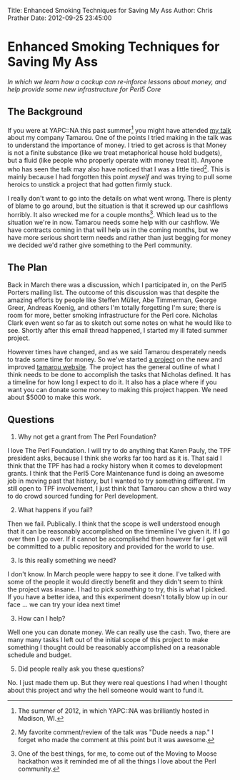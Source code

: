 Title: Enhanced Smoking Techniques for Saving My Ass
Author: Chris Prather
Date: 2012-09-25 23:45:00

# Enhanced Smoking Techniques for Saving My Ass

*In which we learn how a cockup can re-inforce lessons about money, and help provide some new infrastructure for Perl5 Core*

## The Background

If you were at YAPC::NA this past summer[^1] you might have attended [my talk][1] about my company Tamarou. One of the points I tried making in the talk was to understand the importance of money. I tried to get across is that Money is not a finite substance (like we treat metaphorical house hold budgets), but a fluid (like people who properly operate with money treat it). Anyone who has seen the talk may also have noticed that I was a little tired[^2]. This is mainly because I had forgotten this point *myself* and was trying to pull some heroics to unstick a project that had gotten firmly stuck.

I really don't want to go into the details on what went wrong. There is plenty of blame to go around, but the situation is that it screwed up our cashflows horribly. It also wrecked me for a couple months[^3]. Which lead us to the situation we're in now. Tamarou needs some help with our cashflow. We have contracts coming in that will help us in the coming months, but we have more serious short term needs and rather than just begging for money we decided we'd rather give something to the Perl community. 

## The Plan

Back in March there was a discussion, which I participated in, on the Perl5 Porters mailing list. The outcome of this discussion was that despite the amazing efforts by people like Steffen Müller, Abe Timmerman, George Greer, Andreas Koenig, and others I'm totally forgetting I'm sure; there is room for more, better smoking infrastructure for the Perl core. Nicholas Clark even went so far as to sketch out some notes on what he would like to see. Shortly after this email thread happened, I started my ill fated summer project.

However times have changed, and as we said Tamarou desperately needs to trade some time for money. So we've started [a project][2] on the new and improved [tamarou website][3]. The project has the general outline of what I think needs to be done to accomplish the tasks that Nicholas defined. It has a timeline for how long I expect to do it. It also has a place where if you want you can donate some money to making this project happen. We need about $5000 to make this work.

## Questions

1) Why not get a grant from The Perl Foundation?

I love The Perl Foundation. I will try to do anything that Karen Pauly, the TPF president asks, because I think she works far too hard as it is. That said I think that the TPF has had a rocky history when it comes to development grants. I think that the Perl5 Core Maintenance fund is doing an awesome job in moving past that history, but I wanted to try something different. I'm still open to TPF involvement, I just think that Tamarou can show a third way to do crowd sourced funding for Perl development.

2) What happens if you fail?

Then we fail. Publically. I think that the scope is well understood enough that it can be reasonably accomplished on the timemline I've given it. If I go over then I go over. If it cannot be accomplisehd then however far I get will be committed to a public repository and provided for the world to use. 

3) Is this really something we need?

I don't know. In March people were happy to see it done. I've talked with some of the people it would directly benefit and they didn't seem to think the project was insane. I had to pick *something* to try, this is what I picked. If you have a better idea, and this experiment doesn't totally blow up in our face ... we can try your idea next time!

3) How can I help?

Well one you can donate money. We can really use the cash. Two, there are many many tasks I left out of the initial scope of this project to make something I thought could be reasonably accomplished on a reasonable schedule and budget.

5) Did people really ask you these questions?

No. I just made them up. But they were real questions I had when I thought about this project and why the hell someone would want to fund it.


[^1]: The summer of 2012, in which YAPC::NA was brilliantly hosted in Madison, WI.
[^2]: My favorite comment/review of the talk was "Dude needs a nap." I forget who made the comment at this point but it was awesome.
[^3]: One of the best things, for me, to come out of the Moving to Moose hackathon was it reminded me of all the things I love about the Perl community.

[1]: https://www.youtube.com/watch?v=Uy_ZrN25orY
[2]: https://tamarou.com/projects/p5-smoker
[3]: https://tamarou.com

